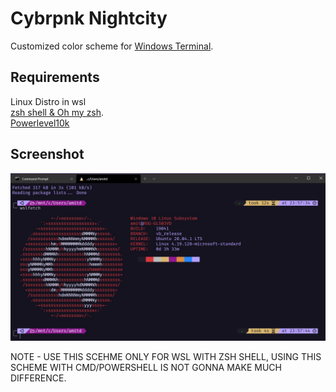 # Cybrpnk Nightcity

Customized color scheme for [Windows Terminal](https://github.com/microsoft/terminal). <br>

## Requirements

Linux Distro in wsl <br>
[zsh shell & Oh my zsh](https://github.com/ohmyzsh/ohmyzsh).<br>
[Powerlevel10k](https://github.com/romkatv/powerlevel10k)<br>

## Screenshot

<img src = /screenshot/nightcity.jpg><br>

NOTE - USE THIS SCEHME ONLY FOR WSL WITH ZSH SHELL, USING THIS SCHEME WITH CMD/POWERSHELL IS NOT GONNA MAKE MUCH DIFFERENCE.

